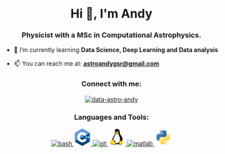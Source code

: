 <img src="https://media.licdn.com/dms/image/D4E16AQFpxy4bgIWu6g/profile-displaybackgroundimage-shrink_350_1400/0/1700497349005?e=1712188800&v=beta&t=OURk7HILrxc-nuWR_yb4Ygmm13TqoGC4peNptfFvZfw" alt="MasterHead" style="clip-path: inset(80% 0% 80% 0%)"/>
<h1 align="center">Hi 👋, I'm Andy</h1>
<h3 align="center">Physicist with a MSc in Computational Astrophysics.</h3>

- 🌱 I’m currently learning **Data Science, Deep Learning and Data analysis**

- 📫 You can reach me at: **astroandygsr@gmail.com**

</p>
<h3 align="center">Connect with me:</h3>
<p align="center">
<a href="https://linkedin.com/in/data-astro-andy" target="blank"><img align="center" src="https://raw.githubusercontent.com/rahuldkjain/github-profile-readme-generator/master/src/images/icons/Social/linked-in-alt.svg" alt="data-astro-andy" height="30" width="40" /></a>
</p>

<h3 align="center">Languages and Tools:</h3>
<p align="center"> <a href="https://www.gnu.org/software/bash/" target="_blank" rel="noreferrer"> <img src="https://www.vectorlogo.zone/logos/gnu_bash/gnu_bash-icon.svg" alt="bash" width="40" height="40"/> </a> <a href="https://www.w3schools.com/cpp/" target="_blank" rel="noreferrer"> <img src="https://raw.githubusercontent.com/devicons/devicon/master/icons/cplusplus/cplusplus-original.svg" alt="cplusplus" width="40" height="40"/> </a> <a href="https://git-scm.com/" target="_blank" rel="noreferrer"> <img src="https://www.vectorlogo.zone/logos/git-scm/git-scm-icon.svg" alt="git" width="40" height="40"/> </a> <a href="https://www.linux.org/" target="_blank" rel="noreferrer"> <img src="https://raw.githubusercontent.com/devicons/devicon/master/icons/linux/linux-original.svg" alt="linux" width="40" height="40"/> </a> <a href="https://www.mathworks.com/" target="_blank" rel="noreferrer"> <img src="https://upload.wikimedia.org/wikipedia/commons/2/21/Matlab_Logo.png" alt="matlab" width="40" height="40"/> </a> <a href="https://www.python.org" target="_blank" rel="noreferrer"> <img src="https://raw.githubusercontent.com/devicons/devicon/master/icons/python/python-original.svg" alt="python" width="40" height="40"/> </a> </p>
